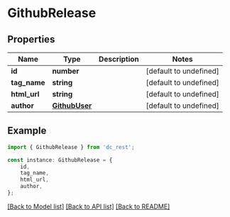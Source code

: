 # GithubRelease


## Properties

Name | Type | Description | Notes
------------ | ------------- | ------------- | -------------
**id** | **number** |  | [default to undefined]
**tag_name** | **string** |  | [default to undefined]
**html_url** | **string** |  | [default to undefined]
**author** | [**GithubUser**](GithubUser.md) |  | [default to undefined]

## Example

```typescript
import { GithubRelease } from 'dc_rest';

const instance: GithubRelease = {
    id,
    tag_name,
    html_url,
    author,
};
```

[[Back to Model list]](../README.md#documentation-for-models) [[Back to API list]](../README.md#documentation-for-api-endpoints) [[Back to README]](../README.md)
